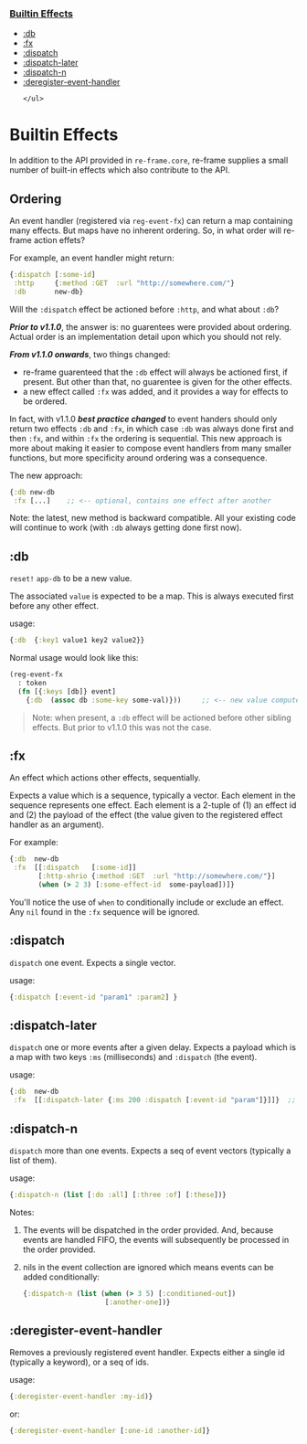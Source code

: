 
<div class="sidebar secondary" style="width: 218px; left: 161px;">
    <h3 class="current">
        <a href="api-builtin-effects.html#top">
            <span class="inner">Builtin Effects</span>
        </a>
    </h3>
    <ul>
        <li class="depth-1">
            <a href="api-builtin-effects.html#db">
                <div class="inner">
                    <span>:db</span>
                </div>
            </a>
        </li>    
        <li class="depth-1">
            <a href="api-builtin-effects.html#fx">
                <div class="inner">
                    <span>:fx</span>
                </div>
            </a>
        </li>
        <li class="depth-1">
            <a href="api-builtin-effects.html#dispatch">
                <div class="inner">
                    <span>:dispatch</span>
                </div>
            </a>
        </li>
        <li class="depth-1">
            <a href="api-builtin-effects.html#dispatch-later">
                <div class="inner">
                    <span>:dispatch-later</span>
                </div>
            </a>
        </li>
        <li class="depth-1">
            <a href="api-builtin-effects.html#dispatch-n">
                <div class="inner">
                    <span>:dispatch-n</span>
                </div>
            </a>
        </li>
        <li class="depth-1">
            <a href="api-builtin-effects.html#deregister-event-handler">
                <div class="inner">
                    <span>:deregister-event-handler</span>
                </div>
            </a>
        </li>
                            
    </ul>
</div>


# Builtin Effects

In addition to the API provided in `re-frame.core`, re-frame supplies a small number of 
built-in effects which also contribute to the API.

## Ordering

An event handler (registered via `reg-event-fx`) can return a map containing many effects. But maps have no inherent ordering. So, in what order will re-frame action effets?

For example, an event handler might return:
```clj 
{:dispatch [:some-id]
 :http     {:method :GET  :url "http://somewhere.com/"}
 :db       new-db}
``` 
Will the `:dispatch` effect be actioned before `:http`, and what about `:db`?

***Prior to v1.1.0***, the answer is: no guarentees were provided about ordering. Actual order is an implementation detail upon which you should not rely.

***From v1.1.0 onwards***, two things changed:

  - re-frame guarenteed that the `:db` effect will always be actioned first, if present. But other than that, no guarentee is given for the other effects.
  - a new effect called `:fx` was added, and it provides a way for effects to be ordered.

In fact, with v1.1.0 ***best practice changed*** to event handers should only return two effects `:db` and `:fx`, in which case `:db` was always done first and then `:fx`, and within `:fx` the ordering is sequential. This new approach is more about making it easier to compose event handlers from many smaller functions, but more specificity around ordering was  a consequence. 

The new approach:
```clj
{:db new-db 
 :fx [...]    ;; <-- optional, contains one effect after another
```

Note: the latest, new method is backward compatible. All your existing code will continue to work (with `:db` always getting done first now).

## <a name="db"></a> :db

`reset!` `app-db` to be a new value. 

The associated `value` is expected to be a map. This is always
executed first before any other effect.

usage:
```clojure
{:db  {:key1 value1 key2 value2}}   
```

Normal usage would look like this: 
```clojure
(reg-event-fx
  : token 
  (fn [{:keys [db]} event]
    {:db  (assoc db :some-key some-val)}))     ;; <-- new value computed
```

> Note: when present, a `:db` effect will be actioned before other sibling effects. But prior to v1.1.0 this was not the case.

## <a name="fx"></a> :fx

An effect which actions other effects, sequentially. 

Expects a value which is a sequence, typically a vector. Each element in the sequence represents one effect. Each element is a 2-tuple of (1) an effect id and (2) the payload of the effect (the value given to the registered effect handler as an argument). 

For example:
```clj
{:db  new-db 
 :fx  [[:dispatch   [:some-id]]
       [:http-xhrio {:method :GET  :url "http://somewhere.com/"}]
       (when (> 2 3) [:some-effect-id  some-payload])]}
```

You'll notice the use of `when` to conditionally include or exclude an effect. Any `nil` found in the `:fx` sequence will be ignored. 


## <a name="dispatch"></a> :dispatch

`dispatch` one event. Expects a single vector.

usage:
```clojure
{:dispatch [:event-id "param1" :param2] }
```

## <a name="dispatch-later"></a> :dispatch-later

`dispatch` one or more events after a given delay. Expects a payload which is a 
map with two keys `:ms` (milliseconds) and `:dispatch` (the event).

usage:
```clj
{:db  new-db 
 :fx  [[:dispatch-later {:ms 200 :dispatch [:event-id "param"]}]]}  ;; dispatch in 200ms
```
   
## <a name="dispatch-n"></a> :dispatch-n

`dispatch` more than one events. Expects a seq of event vectors (typically a list of them). 

usage:
```clojure
{:dispatch-n (list [:do :all] [:three :of] [:these])}
```

Notes:

  1. The events will be dispatched in the order provided. And, because events are handled FIFO, the events will subsequently be processed in the order provided.
  2. nils in the event collection are ignored which means events can be added
conditionally:

     ```clojure
     {:dispatch-n (list (when (> 3 5) [:conditioned-out])
                         [:another-one])}
     ```

## <a name="deregister-event-handler"></a> :deregister-event-handler

Removes a previously registered event handler. Expects either a single id
(typically a keyword), or a seq of ids.

usage:
```clojure
{:deregister-event-handler :my-id)}
```

or:
```clojure
{:deregister-event-handler [:one-id :another-id]}
```
